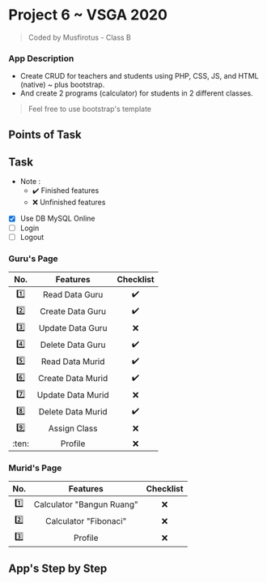 # Project 6 ~ VSGA 2020
> Coded by Musfirotus - Class B
>
### App Description
*  Create CRUD for teachers and students using PHP, CSS, JS, and HTML (native) ~ plus bootstrap.
*  And create 2 programs (calculator) for students in 2 different classes.
> Feel free to use bootstrap's template

## Points of Task
## Task

* Note :
  + :heavy_check_mark: Finished features
  + :x: Unfinished features

- [x] Use DB MySQL Online
- [ ] Login
- [ ] Logout

### Guru's Page
| No.     | Features          | Checklist          |
| :-----: | :---------------: | :----------------: |
| :one:   | Read Data Guru    | :heavy_check_mark: |
| :two:   | Create Data Guru  | :heavy_check_mark: |
| :three: | Update Data Guru  | :x: |
| :four:  | Delete Data Guru  | :heavy_check_mark: |
| :five:  | Read Data Murid   | :heavy_check_mark: |
| :six:   | Create Data Murid | :heavy_check_mark: |
| :seven: | Update Data Murid | :x: |
| :eight: | Delete Data Murid | :heavy_check_mark: |
| :nine:  | Assign Class      | :x: |
| :ten:   | Profile           | :x: |

### Murid's Page
| No.     | Features                  | Checklist          |
| :-----: | :-----------------------: | :----------------: |
| :one:   | Calculator "Bangun Ruang" | :x: |
| :two:   | Calculator "Fibonaci"     | :x: |
| :three: | Profile                   | :x: |

## App's Step by Step